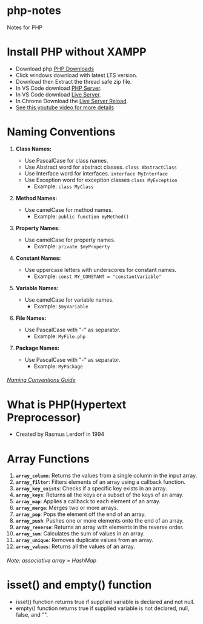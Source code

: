# php-notes
Notes for PHP

# Install PHP without XAMPP
- Download php [PHP Downloads](https://www.php.net/downloads.php)
- Click windows download with latest LTS version.
- Download then Extract the thread safe zip file.
- In VS Code download [PHP Server](https://marketplace.visualstudio.com/items?itemName=brapifra.phpserver).
- In VS Code download [Live Server](
https://marketplace.visualstudio.com/items?itemName=ritwickdey.LiveServer).
- In Chrome Download the [Live Server Reload](https://chrome.google.com/webstore/detail/live-server-web-extension/fiegdmejfepffgpnejdinekhfieaogmj).
- [See this youtube video for more details](https://m.youtube.com/watch?v=etgm6WWQmBw)
# Naming Conventions
1. **Class Names:**
   - Use PascalCase for class names.
   - Use Abstract word for abstract classes. `class AbstractClass`
   - Use Interface word for interfaces. `interface MyInterface`
   - Use Exception word for exception classes `class MyException`
     - Example: `class MyClass`

3. **Method Names:**
   - Use camelCase for method names.
     - Example: `public function myMethod()`

4. **Property Names:**
   - Use camelCase for property names.
     - Example: `private $myProperty`

5. **Constant Names:**
   - Use uppercase letters with underscores for constant names.
     - Example: `const MY_CONSTANT = "constantVariable"`

6. **Variable Names:**
   - Use camelCase for variable names.
     - Example: `$myVariable`
      
7. **File Names:**
   - Use PascalCase with "-" as separator.
     - Example: `MyFile.php`
      
8. **Package Names:**
   - Use PascalCase with "-" as separator.
     - Example: `MyPackage`
    
###### [Naming Conventions Guide](https://flowframework.readthedocs.io/en/stable/TheDefinitiveGuide/PartV/CodingGuideLines/PHP.html)
       
# What is PHP(Hypertext Preprocessor)
- Created by Rasmus Lerdorf in 1994

# Array Functions
1. **`array_column`**: Returns the values from a single column in the input array.
2. **`array_filter`**: Filters elements of an array using a callback function.
3. **`array_key_exists`**: Checks if a specific key exists in an array.
4. **`array_keys`**: Returns all the keys or a subset of the keys of an array.
5. **`array_map`**: Applies a callback to each element of an array.
6. **`array_merge`**: Merges two or more arrays.
7. **`array_pop`**: Pops the element off the end of an array.
8. **`array_push`**: Pushes one or more elements onto the end of an array.
9. **`array_reverse`**: Returns an array with elements in the reverse order.
10. **`array_sum`**: Calculates the sum of values in an array.
11. **`array_unique`**: Removes duplicate values from an array.
12. **`array_values`**: Returns all the values of an array.
###### Note: associative array = HashMap

# isset() and empty() function
- isset() function returns true if supplied variable is declared and not null.
- empty() function returns true if supplied variable is not declared, null, false, and "".
